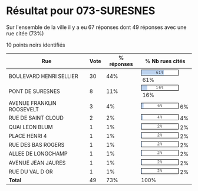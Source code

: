 # Résultat pour 073-SURESNES

Sur l'ensemble de la ville il y a eu 67 réponses dont 49 réponses avec une rue citée (73%)

10 points noirs identifiés

| Rue | Vote | % réponses | % Nb rues cités|
|-----|------|------------|----------------|
| BOULEVARD HENRI SELLIER | 30 | 44% | <img src="../../img/bar_61.gif" />&nbsp;61%|
| PONT DE SURESNES | 8 | 11% | <img src="../../img/bar_16.gif" />&nbsp;16%|
| AVENUE FRANKLIN ROOSEVELT | 3 | 4% | <img src="../../img/bar_6.gif" />&nbsp;6%|
| RUE DE SAINT CLOUD | 2 | 2% | <img src="../../img/bar_4.gif" />&nbsp;4%|
| QUAI LEON BLUM | 1 | 1% | <img src="../../img/bar_2.gif" />&nbsp;2%|
| PLACE HENRI 4 | 1 | 1% | <img src="../../img/bar_2.gif" />&nbsp;2%|
| RUE DES BAS ROGERS | 1 | 1% | <img src="../../img/bar_2.gif" />&nbsp;2%|
| ALLEE DE LONGCHAMP | 1 | 1% | <img src="../../img/bar_2.gif" />&nbsp;2%|
| AVENUE JEAN JAURES | 1 | 1% | <img src="../../img/bar_2.gif" />&nbsp;2%|
| RUE DU VAL D OR | 1 | 1% | <img src="../../img/bar_2.gif" />&nbsp;2%|
| **Total** | 49 | 73% | 100%|
